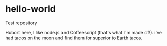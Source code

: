 # hello-world
Test repository

Hubort here, I like node.js and Coffeescript (that's what I'm made of!).
i've had tacos on the moon and find them for superior to Earth tacos.
